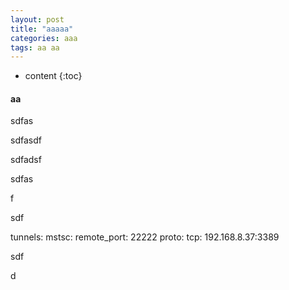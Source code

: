 ```yaml
---
layout: post
title: "aaaaa"
categories: aaa
tags: aa aa
---
```

* content
{:toc}




#### aa



sdfas

sdfasdf

sdfadsf



sdfas

f



sdf

tunnels:
  mstsc:
    remote_port: 22222
    proto:
      tcp: 192.168.8.37:3389

sdf

d











